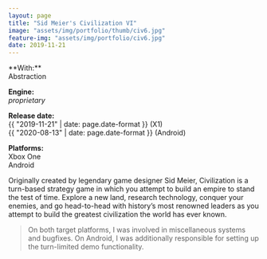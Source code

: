 ```yaml
---
layout: page
title: "Sid Meier's Civilization VI"
image: "assets/img/portfolio/thumb/civ6.jpg"
feature-img: "assets/img/portfolio/civ6.jpg"
date: 2019-11-21
---
```

<div class="portfolio-page-right" markdown="1">
**With:**<br>Abstraction

**Engine:**<br>*proprietary*

**Release date:**<br>{{ "2019-11-21" | date: page.date-format }} (X1)<br>{{ "2020-08-13" | date: page.date-format }} (Android)

**Platforms:**<br>Xbox One<br>Android
</div>
<div class="portfolio-page-left" markdown="1">
Originally created by legendary game designer Sid Meier, Civilization is a turn-based strategy game in which you attempt to build an empire to stand the test of time.
Explore a new land, research technology, conquer your enemies, and go head-to-head with history’s most renowned leaders as you attempt to build the greatest civilization the world has ever known.

> On both target platforms, I was involved in miscellaneous systems and bugfixes. On Android, I was additionally responsible for setting up the turn-limited demo functionality.
</div>